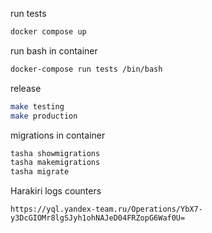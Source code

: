 run tests
```bash
docker compose up
```

run bash in container
```bash
docker-compose run tests /bin/bash
```

release
```bash
make testing
make production
```

migrations in container
```bash
tasha showmigrations
tasha makemigrations
tasha migrate
```

Harakiri logs counters
```angular2html
https://yql.yandex-team.ru/Operations/YbX7-y3DcGIOMr8lgSJyh1ohNAJeD04FRZopG6Waf0U=
```